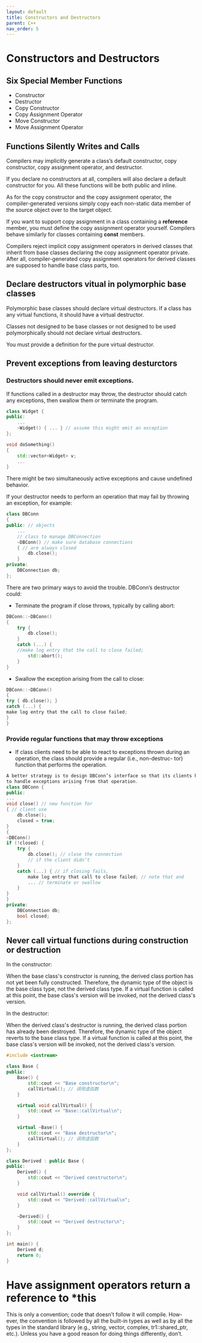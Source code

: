 ```yaml
---
layout: default
title: Constructors and Destructors
parent: C++
nav_order: 5
---
```


# Constructors and Destructors

## Six Special Member Functions

- Constructor
- Destructor
- Copy Constructor
- Copy Assignment Operator
- Move Constructor
- Move Assignment Operator

## Functions Silently Writes and Calls

Compilers may implicitly generate a class’s default constructor, copy constructor, copy assignment operator, and destructor.

If you declare no constructors at all, compilers will also declare a default constructor for you. All these functions will be both public and inline.

As for the copy constructor and the copy assignment operator, the compiler-generated versions simply copy each non-static data member of the source object over to the target object.

If you want to support copy assignment in a class containing a **reference** member, you must define the copy assignment operator yourself. Compilers behave similarly for classes containing **const** members.

Compilers reject implicit copy assignment operators in derived classes that inherit from base classes declaring the copy assignment operator private. After all, compiler-generated copy assignment operators for derived
classes are supposed to handle base class parts, too.

## Declare destructors vitual in polymorphic base classes

Polymorphic base classes should declare virtual destructors. If a class has any virtual functions, it should have a virtual destructor.

Classes not designed to be base classes or not designed to be used polymorphically should not declare virtual destructors.

You must provide a definition for the pure virtual destructor.

## Prevent exceptions from leaving desturctors

### Destructors should never emit exceptions.

If functions called in a
destructor may throw, the destructor should catch any exceptions,
then swallow them or terminate the program.

```cpp
class Widget {
public:
    ...
    ~Widget() { ... } // assume this might emit an exception
};

void doSomething()
{
    std::vector<Widget> v;
    ...
}
```

There might be two simultaneously active exceptions and cause undefined behavior.

If your destructor needs to perform an operation that may fail by throwing an exception, for example:

```cpp
class DBConn
{
public: // objects
    ...
    // class to manage DBConnection
    ~DBConn() // make sure database connections
    { // are always closed
        db.close();
    }
private:
    DBConnection db;
};
```

There are two primary ways to avoid the trouble. DBConn’s destructor
could:

- Terminate the program if close throws, typically by calling abort:

```cpp
DBConn::~DBConn()
{
    try {
        db.close();
    }
    catch (...) {
    //make log entry that the call to close failed;
        std::abort();
    }
}
```

- Swallow the exception arising from the call to close:

```cpp
DBConn::~DBConn()
{
try { db.close(); }
catch (...) {
make log entry that the call to close failed;
}
}
```

### Provide regular functions that may throw exceptions

- If class clients need to be able to react to exceptions thrown during
  an operation, the class should provide a regular (i.e., non-destruc-
  tor) function that performs the operation.

```cpp
A better strategy is to design DBConn’s interface so that its clients have an opportunity to react to problems that may arise. For example, DBConn could offer a close function itself, thus giving clients a chance
to handle exceptions arising from that operation.
class DBConn {
public:
...
void close() // new function for
{ // client use
    db.close();
    closed = true;
}
{
~DBConn()
if (!closed) {
    try {
        db.close(); // close the connection
        // if the client didn’t
    }
    catch (...) { // if closing fails,
        make log entry that call to close failed; // note that and
        ... // terminate or swallow
    }
}
}
private:
    DBConnection db;
    bool closed;
};
```

## Never call virtual functions during construction or destruction

In the constructor:

When the base class's constructor is running, the derived class portion has not yet been fully constructed. Therefore, the dynamic type of the object is the base class type, not the derived class type. If a virtual function is called at this point, the base class's version will be invoked, not the derived class's version.

In the destructor:

When the derived class's destructor is running, the derived class portion has already been destroyed. Therefore, the dynamic type of the object reverts to the base class type. If a virtual function is called at this point, the base class's version will be invoked, not the derived class's version.

```cpp
#include <iostream>

class Base {
public:
    Base() {
        std::cout << "Base constructor\n";
        callVirtual(); // 调用虚函数
    }

    virtual void callVirtual() {
        std::cout << "Base::callVirtual\n";
    }

    virtual ~Base() {
        std::cout << "Base destructor\n";
        callVirtual(); // 调用虚函数
    }
};

class Derived : public Base {
public:
    Derived() {
        std::cout << "Derived constructor\n";
    }

    void callVirtual() override {
        std::cout << "Derived::callVirtual\n";
    }

    ~Derived() {
        std::cout << "Derived destructor\n";
    }
};

int main() {
    Derived d;
    return 0;
}
```

# Have assignment operators return a reference to \*this

This is only a convention; code that doesn’t follow it will compile. How-
ever, the convention is followed by all the built-in types as well as by
all the types in the standard library (e.g., string, vector, complex, tr1::shared_ptr, etc.). Unless you have a good reason for doing things differently, don’t.
